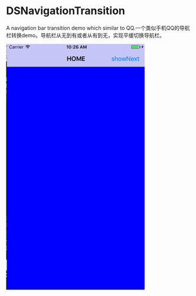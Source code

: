 # DSNavigationTransition
A navigation bar transition demo which similar to QQ.一个类似手机QQ的导航栏转换demo。导航栏从无到有或者从有到无，实现平缓切换导航栏。

![](https://github.com/OuDuShu/DSNavigationTransition/blob/master/DSNavigationBarTransition/simulator.gif) 
